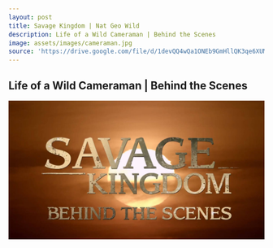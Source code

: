 ```yaml
---
layout: post
title: Savage Kingdom | Nat Geo Wild
description: Life of a Wild Cameraman | Behind the Scenes
image: assets/images/cameraman.jpg
source: 'https://drive.google.com/file/d/1devQQ4wQa1ONEb9GmHllQK3qe6XUMU3o/view'
---
```

<h2> Life of a Wild Cameraman | Behind the Scenes </h2>

<a id="link" href="https://drive.google.com/file/d/1devQQ4wQa1ONEb9GmHllQK3qe6XUMU3o/view" target="_blank"><img src="/assets/images/cameraman.jpg"></a>

